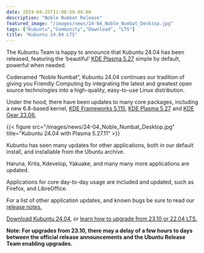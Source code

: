 ```yaml
---
date: 2024-04-25T11:00:59-04:00
description: "Noble Numbat Release"
featured_image: "/images/news/24-04_Noble_Numbat_Desktop.jpg"
tags: ["Kubuntu","Community","Download", "LTS"]
title: "Kubuntu 24.04 LTS"
---
```


The Kubuntu Team is happy to announce that Kubuntu 24.04 has been released, featuring the ‘beautiful’ [KDE Plasma 5.27](https://kde.org/announcements/plasma/5/5.27.0/) 
simple by default, powerful when needed.

Codenamed “Noble Numbat”, Kubuntu 24.04 continues our tradition of giving you Friendly Computing by integrating the 
latest and greatest open source technologies into a high-quality, easy-to-use Linux distribution.

Under the hood, there have been updates to many core packages, including a new 6.8-based kernel, 
[KDE Frameworks 5.115](https://kde.org/announcements/frameworks/5/5.115.0/), 
[KDE Plasma 5.27](https://kde.org/announcements/plasma/5/5.27.11/) and [KDE Gear 23.08.](https://kde.org/announcements/gear/23.08.0/)

{{< figure src="/images/news/24-04_Noble_Numbat_Desktop.jpg" title="Kubuntu 24.04 with Plasma 5.27.11" >}}

Kubuntu has seen many updates for other applications, both in our default install, and installable from the Ubuntu archive.

Haruna, Krita, Kdevelop, Yakuake, and many many more applications are updated.

Applications for core day-to-day usage are included and updated, such as Firefox, and LibreOffice.

For a list of other application updates, and known bugs be sure to read our [release notes.](https://wiki.ubuntu.com/NobleNumbat/ReleaseNotes/Kubuntu)

[Download Kubuntu 24.04](./download), or [learn how to upgrade from 23.10 or 22.04 LTS.](https://help.ubuntu.com/community/NobleUpgrades/Kubuntu)

**Note: For upgrades from 23.10, there may a delay of a few hours to days between the official release announcements 
and the Ubuntu Release Team enabling upgrades.**